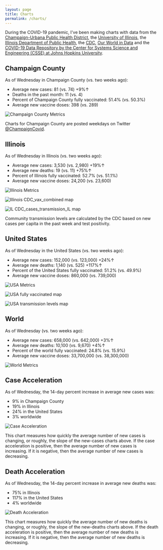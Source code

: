 ```yaml
---
layout: page
title: Charts
permalink: /charts/
---
```


During the COVID-19 pandemic, I've been making charts with data from the [Champaign-Urbana Public Health District](https://www.c-uphd.org/champaign-urbana-illinois-coronavirus-information.html), the [University of Illinois](https://go.illinois.edu/COVIDTestingData), the [Illinois Department of Public Health](http://www.dph.illinois.gov/covid19), the [CDC](https://covid.cdc.gov/covid-data-tracker/), [Our World in Data](https://github.com/owid/covid-19-data/tree/master/public/data) and the [COVID-19 Data Repository by the Center for Systems Science and Engineering (CSSE) at Johns Hopkins University](https://github.com/CSSEGISandData/COVID-19).

## Champaign County

As of Wednesday in Champaign County (vs. two weeks ago):
  
  - Average new cases: 81 (vs. 74) +9%↑
  - Deaths in the past month: 11 (vs. 4)
  - Percent of Champaign County fully vaccinated: 51.4% (vs. 50.3%)
  - Average new vaccine doses: 398 (vs. 289)

![Champaign County Metrics](https://raw.githubusercontent.com/bzigterman/CUcovid/main/gh_action/Champaign_facet.png)

Charts for Champaign County are posted weekdays on Twitter [@ChampaignCovid](https://twitter.com/ChampaignCovid).

## Illinois

As of Wednesday in Illinois (vs. two weeks ago):
  
  - Average new cases: 3,530 (vs. 2,980) +19%↑
  - Average new deaths: 19 (vs. 11) +75%↑
  - Percent of Illinois fully vaccinated: 52.7% (vs. 51.1%)
  - Average new vaccine doses: 24,200 (vs. 23,600)

![Illinois Metrics](https://raw.githubusercontent.com/bzigterman/CUcovid/main/gh_action/IL_facet.png)

![Illinois CDC_vax_combined map](https://raw.githubusercontent.com/bzigterman/CUcovid/main/gh_action/IL_vax_combined.png)

![IL CDC_cases_transmission_IL map](https://raw.githubusercontent.com/bzigterman/CUcovid/main/gh_action/IL_cases_transmission.png)

Community transmission levels are calculated by the CDC based on new cases per capita in the past week and test positivity.

## United States

As of Wednesday in the United States (vs. two weeks ago):
  
  - Average new cases: 152,000 (vs. 123,000) +24%↑
  - Average new deaths: 1,140 (vs. 525) +117%↑
  - Percent of the United States fully vaccinated: 51.2% (vs. 49.9%)
  - Average new vaccine doses: 860,000 (vs. 739,000)

![USA Metrics](https://raw.githubusercontent.com/bzigterman/CUcovid/main/gh_action/US_facet.png)

![USA fully vaccinated map](https://raw.githubusercontent.com/bzigterman/CUcovid/main/gh_action/usa_vax_total.png)

![USA transmission levels map](https://raw.githubusercontent.com/bzigterman/CUcovid/main/gh_action/usa_transmission.png)

## World

As of Wednesday (vs. two weeks ago):
  
  - Average new cases: 658,000 (vs. 642,000) +3%↑
  - Average new deaths: 10,100 (vs. 9,670) +4%↑
  - Percent of the world fully vaccinated: 24.8% (vs. 15.9%)
  - Average new vaccine doses: 33,700,000 (vs. 38,300,000)

![World Metrics](https://raw.githubusercontent.com/bzigterman/CUcovid/main/gh_action/world_facet.png)

## Case Acceleration

As of Wednesday, the 14-day percent increase in average new cases was:
  
  - 9% in Champaign County
  - 19% in Illinois
  - 24% in the United States
  - 3% worldwide

![Case Acceleration](https://raw.githubusercontent.com/bzigterman/CUcovid/main/gh_action/new_cases_change_facet.png)

This chart measures how quickly the average number of new cases is changing, or roughly, the slope of the new-cases charts above. If the case acceleration is positive, then the average number of new cases is increasing. If it is negative, then the average number of new cases is decreasing.

## Death Acceleration

As of Wednesday, the 14-day percent increase in average new deaths was:
  
  - 75% in Illinois
  - 117% in the United States
  - 4% worldwide

![Death Acceleration](https://raw.githubusercontent.com/bzigterman/CUcovid/main/gh_action/new_deaths_change_facet.png)

This chart measures how quickly the average number of new deaths is changing, or roughly, the slope of the new-deaths charts above. If the death acceleration is positive, then the average number of new deaths is increasing. If it is negative, then the average number of new deaths is decreasing.


